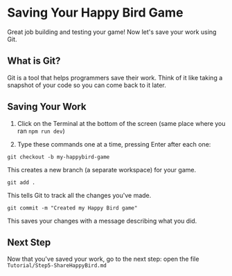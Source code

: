 # Saving Your Happy Bird Game

Great job building and testing your game! Now let's save your work using Git.

## What is Git?

Git is a tool that helps programmers save their work. Think of it like taking a snapshot of your code so you can come back to it later.

## Saving Your Work

1. Click on the Terminal at the bottom of the screen (same place where you ran `npm run dev`)

2. Type these commands one at a time, pressing Enter after each one:

```
git checkout -b my-happybird-game
```
This creates a new branch (a separate workspace) for your game.

```
git add .
```
This tells Git to track all the changes you've made.

```
git commit -m "Created my Happy Bird game"
```
This saves your changes with a message describing what you did.

## Next Step

Now that you've saved your work, go to the next step: open the file `Tutorial/Step5-ShareHappyBird.md` 